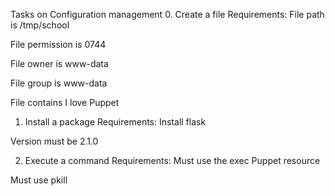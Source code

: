 Tasks on Configuration management
0. Create a file
Requirements:
File path is /tmp/school

File permission is 0744

File owner is www-data

File group is www-data

File contains I love Puppet

1. Install a package
Requirements:
Install flask

Version must be 2.1.0

2. Execute a command
Requirements:
Must use the exec Puppet resource

Must use pkill
